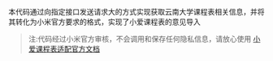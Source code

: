 本代码通过向指定接口发送请求大的方式实现获取云南大学课程表相关信息，并将其转化为小米官方要求的格式，实现了小爱课程表的意见导入

> 注:代码经过小米官方审核，不会调用和保存任何隐私信息，请放心使用
> [小爱课程表适配官方文档](https://open-schedule-prod.ai.xiaomi.com/docs/#/help/)
